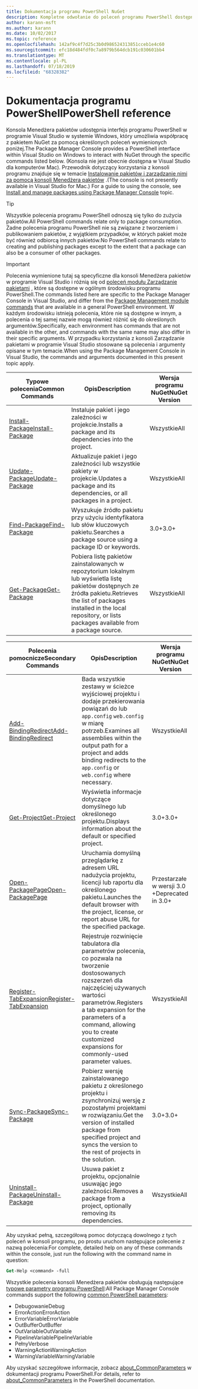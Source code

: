 ```yaml
---
title: Dokumentacja programu PowerShell NuGet
description: Kompletne odwołanie do poleceń programu PowerShell dostępnych w konsoli Menedżera pakietów NuGet w programie Visual Studio.
author: karann-msft
ms.author: karann
ms.date: 10/02/2017
ms.topic: reference
ms.openlocfilehash: 142af9c4f7d25c3b0d986524313851cceb1e4c60
ms.sourcegitcommit: efc18d484fdf0c7a8979b564dcb191c030601bb4
ms.translationtype: MT
ms.contentlocale: pl-PL
ms.lasthandoff: 07/18/2019
ms.locfileid: "68328382"
---
```

# <a name="powershell-reference"></a><span data-ttu-id="e9936-103">Dokumentacja programu PowerShell</span><span class="sxs-lookup"><span data-stu-id="e9936-103">PowerShell reference</span></span>

<span data-ttu-id="e9936-104">Konsola Menedżera pakietów udostępnia interfejs programu PowerShell w programie Visual Studio w systemie Windows, który umożliwia współpracę z pakietem NuGet za pomocą określonych poleceń wymienionych poniżej.</span><span class="sxs-lookup"><span data-stu-id="e9936-104">The Package Manager Console provides a PowerShell interface within Visual Studio on Windows to interact with NuGet through the specific commands listed below.</span></span> <span data-ttu-id="e9936-105">(Konsola nie jest obecnie dostępna w Visual Studio dla komputerów Mac). Przewodnik dotyczący korzystania z konsoli programu znajduje się w temacie [Instalowanie pakietów i zarządzanie nimi za pomocą konsoli Menedżera pakietów](../consume-packages/install-use-packages-powershell.md) .</span><span class="sxs-lookup"><span data-stu-id="e9936-105">(The console is not presently available in Visual Studio for Mac.) For a guide to using the console, see [Install and manage packages using Package Manager Console](../consume-packages/install-use-packages-powershell.md) topic.</span></span>

> [!Tip]
> <span data-ttu-id="e9936-106">Wszystkie polecenia programu PowerShell odnoszą się tylko do zużycia pakietów.</span><span class="sxs-lookup"><span data-stu-id="e9936-106">All PowerShell commands relate only to package consumption.</span></span> <span data-ttu-id="e9936-107">Żadne polecenia programu PowerShell nie są związane z tworzeniem i publikowaniem pakietów, z wyjątkiem przypadków, w których pakiet może być również odbiorcą innych pakietów.</span><span class="sxs-lookup"><span data-stu-id="e9936-107">No PowerShell commands relate to creating and publishing packages except to the extent that a package can also be a consumer of other packages.</span></span>

> [!Important]
> <span data-ttu-id="e9936-108">Polecenia wymienione tutaj są specyficzne dla konsoli Menedżera pakietów w programie Visual Studio i różnią się od [poleceń modułu Zarządzanie pakietami](/powershell/module/packagemanagement/?view=powershell-6) , które są dostępne w ogólnym środowisku programu PowerShell.</span><span class="sxs-lookup"><span data-stu-id="e9936-108">The commands listed here are specific to the Package Manager Console in Visual Studio, and differ from the [Package Management module commands](/powershell/module/packagemanagement/?view=powershell-6) that are available in a general PowerShell environment.</span></span> <span data-ttu-id="e9936-109">W każdym środowisku istnieją polecenia, które nie są dostępne w innym, a polecenia o tej samej nazwie mogą również różnić się do określonych argumentów.</span><span class="sxs-lookup"><span data-stu-id="e9936-109">Specifically, each environment has commands that are not available in the other, and commands with the same name may also differ in their specific arguments.</span></span> <span data-ttu-id="e9936-110">W przypadku korzystania z konsoli Zarządzanie pakietami w programie Visual Studio stosowane są polecenia i argumenty opisane w tym temacie.</span><span class="sxs-lookup"><span data-stu-id="e9936-110">When using the Package Management Console in Visual Studio, the commands and arguments documented in this present topic apply.</span></span>

| <span data-ttu-id="e9936-111">Typowe polecenia</span><span class="sxs-lookup"><span data-stu-id="e9936-111">Common Commands</span></span> | <span data-ttu-id="e9936-112">Opis</span><span class="sxs-lookup"><span data-stu-id="e9936-112">Description</span></span> | <span data-ttu-id="e9936-113">Wersja programu NuGet</span><span class="sxs-lookup"><span data-stu-id="e9936-113">NuGet Version</span></span> |
| --- | --- | --- |
| [<span data-ttu-id="e9936-114">Install-Package</span><span class="sxs-lookup"><span data-stu-id="e9936-114">Install-Package</span></span>](ps-reference/ps-ref-install-package.md) | <span data-ttu-id="e9936-115">Instaluje pakiet i jego zależności w projekcie.</span><span class="sxs-lookup"><span data-stu-id="e9936-115">Installs a package and its dependencies into the project.</span></span> | <span data-ttu-id="e9936-116">Wszystkie</span><span class="sxs-lookup"><span data-stu-id="e9936-116">All</span></span> |
| [<span data-ttu-id="e9936-117">Update-Package</span><span class="sxs-lookup"><span data-stu-id="e9936-117">Update-Package</span></span>](ps-reference/ps-ref-update-package.md) | <span data-ttu-id="e9936-118">Aktualizuje pakiet i jego zależności lub wszystkie pakiety w projekcie.</span><span class="sxs-lookup"><span data-stu-id="e9936-118">Updates a package and its dependencies, or all packages in a project.</span></span> | <span data-ttu-id="e9936-119">Wszystkie</span><span class="sxs-lookup"><span data-stu-id="e9936-119">All</span></span> |
| [<span data-ttu-id="e9936-120">Find-Package</span><span class="sxs-lookup"><span data-stu-id="e9936-120">Find-Package</span></span>](ps-reference/ps-ref-find-package.md) | <span data-ttu-id="e9936-121">Wyszukuje źródło pakietu przy użyciu identyfikatora lub słów kluczowych pakietu.</span><span class="sxs-lookup"><span data-stu-id="e9936-121">Searches a package source using a package ID or keywords.</span></span> | <span data-ttu-id="e9936-122">3.0+</span><span class="sxs-lookup"><span data-stu-id="e9936-122">3.0+</span></span> |
| [<span data-ttu-id="e9936-123">Get-Package</span><span class="sxs-lookup"><span data-stu-id="e9936-123">Get-Package</span></span>](ps-reference/ps-ref-get-package.md) | <span data-ttu-id="e9936-124">Pobiera listę pakietów zainstalowanych w repozytorium lokalnym lub wyświetla listę pakietów dostępnych ze źródła pakietu.</span><span class="sxs-lookup"><span data-stu-id="e9936-124">Retrieves the list of packages installed in the local repository, or lists packages available from a package source.</span></span> | <span data-ttu-id="e9936-125">Wszystkie</span><span class="sxs-lookup"><span data-stu-id="e9936-125">All</span></span> |

| <span data-ttu-id="e9936-126">Polecenia pomocnicze</span><span class="sxs-lookup"><span data-stu-id="e9936-126">Secondary Commands</span></span> | <span data-ttu-id="e9936-127">Opis</span><span class="sxs-lookup"><span data-stu-id="e9936-127">Description</span></span> | <span data-ttu-id="e9936-128">Wersja programu NuGet</span><span class="sxs-lookup"><span data-stu-id="e9936-128">NuGet Version</span></span> |
| --- | --- | --- |
| [<span data-ttu-id="e9936-129">Add-BindingRedirect</span><span class="sxs-lookup"><span data-stu-id="e9936-129">Add-BindingRedirect</span></span>](ps-reference/ps-ref-add-bindingredirect.md) | <span data-ttu-id="e9936-130">Bada wszystkie zestawy w ścieżce wyjściowej projektu i dodaje przekierowania powiązań do lub `app.config` `web.config` w miarę potrzeb.</span><span class="sxs-lookup"><span data-stu-id="e9936-130">Examines all assemblies within the output path for a project and adds binding redirects to the `app.config` or `web.config` where necessary.</span></span> | <span data-ttu-id="e9936-131">Wszystkie</span><span class="sxs-lookup"><span data-stu-id="e9936-131">All</span></span> |
| [<span data-ttu-id="e9936-132">Get-Project</span><span class="sxs-lookup"><span data-stu-id="e9936-132">Get-Project</span></span>](ps-reference/ps-ref-get-project.md) | <span data-ttu-id="e9936-133">Wyświetla informacje dotyczące domyślnego lub określonego projektu.</span><span class="sxs-lookup"><span data-stu-id="e9936-133">Displays information about the default or specified project.</span></span> | <span data-ttu-id="e9936-134">3.0+</span><span class="sxs-lookup"><span data-stu-id="e9936-134">3.0+</span></span> |
| [<span data-ttu-id="e9936-135">Open-PackagePage</span><span class="sxs-lookup"><span data-stu-id="e9936-135">Open-PackagePage</span></span>](ps-reference/ps-ref-open-packagepage.md) | <span data-ttu-id="e9936-136">Uruchamia domyślną przeglądarkę z adresem URL nadużycia projektu, licencji lub raportu dla określonego pakietu.</span><span class="sxs-lookup"><span data-stu-id="e9936-136">Launches the default browser with the project, license, or report abuse URL for the specified package.</span></span> | <span data-ttu-id="e9936-137">Przestarzałe w wersji 3.0 +</span><span class="sxs-lookup"><span data-stu-id="e9936-137">Deprecated in 3.0+</span></span> |
| [<span data-ttu-id="e9936-138">Register-TabExpansion</span><span class="sxs-lookup"><span data-stu-id="e9936-138">Register-TabExpansion</span></span>](ps-reference/ps-ref-register-tabexpansion.md) | <span data-ttu-id="e9936-139">Rejestruje rozwinięcie tabulatora dla parametrów polecenia, co pozwala na tworzenie dostosowanych rozszerzeń dla najczęściej używanych wartości parametrów.</span><span class="sxs-lookup"><span data-stu-id="e9936-139">Registers a tab expansion for the parameters of a command, allowing you to create customized expansions for commonly-used parameter values.</span></span> | <span data-ttu-id="e9936-140">Wszystkie</span><span class="sxs-lookup"><span data-stu-id="e9936-140">All</span></span> |
| [<span data-ttu-id="e9936-141">Sync-Package</span><span class="sxs-lookup"><span data-stu-id="e9936-141">Sync-Package</span></span>](ps-reference/ps-ref-sync-package.md) | <span data-ttu-id="e9936-142">Pobierz wersję zainstalowanego pakietu z określonego projektu i zsynchronizuj wersję z pozostałymi projektami w rozwiązaniu.</span><span class="sxs-lookup"><span data-stu-id="e9936-142">Get the version of installed package from specified project and syncs the version to the rest of projects in the solution.</span></span> | <span data-ttu-id="e9936-143">3.0+</span><span class="sxs-lookup"><span data-stu-id="e9936-143">3.0+</span></span> |
| [<span data-ttu-id="e9936-144">Uninstall-Package</span><span class="sxs-lookup"><span data-stu-id="e9936-144">Uninstall-Package</span></span>](ps-reference/ps-ref-uninstall-package.md) | <span data-ttu-id="e9936-145">Usuwa pakiet z projektu, opcjonalnie usuwając jego zależności.</span><span class="sxs-lookup"><span data-stu-id="e9936-145">Removes a package from a project, optionally removing its dependencies.</span></span> | <span data-ttu-id="e9936-146">Wszystkie</span><span class="sxs-lookup"><span data-stu-id="e9936-146">All</span></span> |

<span data-ttu-id="e9936-147">Aby uzyskać pełną, szczegółową pomoc dotyczącą dowolnego z tych poleceń w konsoli programu, po prostu uruchom następujące polecenie z nazwą polecenia:</span><span class="sxs-lookup"><span data-stu-id="e9936-147">For complete, detailed help on any of these commands within the console, just run the following with the command name in question:</span></span>

```ps
Get-Help <command> -full
```

<span data-ttu-id="e9936-148">Wszystkie polecenia konsoli Menedżera pakietów obsługują następujące [typowe parametry programu PowerShell](http://go.microsoft.com/fwlink/?LinkID=113216):</span><span class="sxs-lookup"><span data-stu-id="e9936-148">All Package Manager Console commands support the following [common PowerShell parameters](http://go.microsoft.com/fwlink/?LinkID=113216):</span></span>

- <span data-ttu-id="e9936-149">Debugowanie</span><span class="sxs-lookup"><span data-stu-id="e9936-149">Debug</span></span>
- <span data-ttu-id="e9936-150">ErrorAction</span><span class="sxs-lookup"><span data-stu-id="e9936-150">ErrorAction</span></span>
- <span data-ttu-id="e9936-151">ErrorVariable</span><span class="sxs-lookup"><span data-stu-id="e9936-151">ErrorVariable</span></span>
- <span data-ttu-id="e9936-152">OutBuffer</span><span class="sxs-lookup"><span data-stu-id="e9936-152">OutBuffer</span></span>
- <span data-ttu-id="e9936-153">OutVariable</span><span class="sxs-lookup"><span data-stu-id="e9936-153">OutVariable</span></span>
- <span data-ttu-id="e9936-154">PipelineVariable</span><span class="sxs-lookup"><span data-stu-id="e9936-154">PipelineVariable</span></span>
- <span data-ttu-id="e9936-155">Pełny</span><span class="sxs-lookup"><span data-stu-id="e9936-155">Verbose</span></span>
- <span data-ttu-id="e9936-156">WarningAction</span><span class="sxs-lookup"><span data-stu-id="e9936-156">WarningAction</span></span>
- <span data-ttu-id="e9936-157">WarningVariable</span><span class="sxs-lookup"><span data-stu-id="e9936-157">WarningVariable</span></span>

<span data-ttu-id="e9936-158">Aby uzyskać szczegółowe informacje, zobacz [about_CommonParameters](http://go.microsoft.com/fwlink/?LinkID=113216) w dokumentacji programu PowerShell.</span><span class="sxs-lookup"><span data-stu-id="e9936-158">For details, refer to [about_CommonParameters](http://go.microsoft.com/fwlink/?LinkID=113216) in the PowerShell documentation.</span></span>
